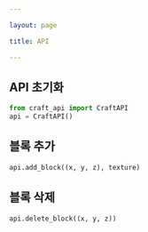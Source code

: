 ```yaml
---

layout: page

title: API 

---
```


## API 초기화

```python
from craft_api import CraftAPI
api = CraftAPI()
```

## 블록 추가

```python
api.add_block((x, y, z), texture)
```

## 블록 삭제

```python
api.delete_block((x, y, z))
```


